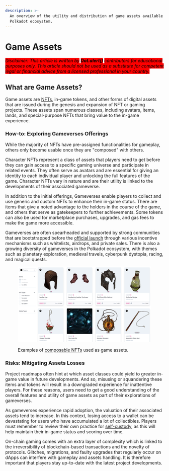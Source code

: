 ```yaml
---
description: >-
  An overview of the utility and distribution of game assets available in the
  Polkadot ecosystem.
---
```


# Game Assets

_<mark style="background-color:red;">Disclaimer: This article is written by</mark> <mark style="background-color:red;"></mark><mark style="background-color:red;">**Dot.alert()**</mark> <mark style="background-color:red;"></mark><mark style="background-color:red;">contributors for educational purposes only. This article should not be used as a substitute for competent legal or financial advice from a licensed professional in your country.</mark>_



## What are Game Assets?

Game assets are [NFTs](../nft-trading/), in-game tokens, and other forms of digital assets that are issued during the genesis and expansion of NFT or gaming projects. These assets span numerous classes, including avatars, items, lands, and special-purpose NFTs that bring value to the in-game experience.



### How-to: Exploring Gameverses Offerings

While the majority of NFTs have pre-assigned functionalities for gameplay, others only become usable once they are "composed" with others.

Character NFTs represent a class of assets that players need to get before they can gain access to a specific gaming universe and participate in related events. They often serve as avatars and are essential for giving an identity to each individual player and unlocking the full features of the game. Character NFTs vary in nature and are their utility is linked to the developments of their associated gameverse.

In addition to the initial offerings, Gameverses enable players to collect and use generic and custom NFTs to enhance their in-game status. There are items that give a noted advantage to the holders in the course of the game, and others that serve as gatekeepers to further achievements. Some tokens can also be used for marketplace purchases, upgrades, and gas fees to make the game more accessible.

Gameverses are often spearheaded and supported by strong communities that are bootstrapped before the [official launch](../../5.regulations/investments/issuance.md) through various incentive mechanisms such as whitelists, airdrops, and private sales. There is also a growing diversity of gameverses in the Polkadot ecosystem, with themes such as planetary exploration, medieval travels, cyberpunk dystopia, racing, and magical quests.&#x20;

<figure><img src="../../../.gitbook/assets/O_GCollectibles.PNG" alt="Composable NFTs sold as Games assets on a marketplace."><figcaption><p>Examples of <a href="https://singular.app/collectibles/kusama/54bbd380dc3baaa27b-EVRLOOT?isVerified=false&#x26;showPending=true&#x26;hideRelated=false&#x26;network=kusama&#x26;sortBy=minted_at:desc&#x26;page=1">composable NFTs</a> used as game assets.</p></figcaption></figure>

### Risks: Mitigating Assets Losses

Project roadmaps often hint at which asset classes could yield to greater in-game value in future developments. And so, misusing or squandering these items and tokens will result in a downgraded experience for inattentive players. For these reasons, users need to get a good understanding of the overall features and utility of game assets as part of their explorations of gameverses.

As gameverses experience rapid adoption, the valuation of their associated assets tend to increase. In this context, losing access to a wallet can be devastating for users who have accumulated a lot of collectibles. Players must remember to review their own practice for [self-custody](../../2.storage/), as this will help maintain their in-game status and scoring over time.

On-chain gaming comes with an extra layer of complexity which is linked to the irreversibility of blockchain-based transactions and the novelty of protocols. Glitches, migrations, and faulty upgrades that regularly occur on dApps can interfere with gameplay and assets handling. It is therefore important that players stay up-to-date with the latest project developments.&#x20;

